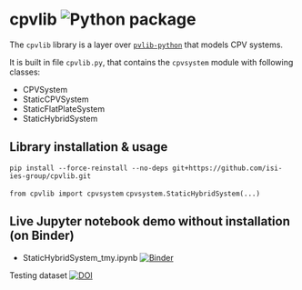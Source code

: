 # cpvlib ![Python package](https://github.com/isi-ies-group/cpvlib/workflows/Python%20package/badge.svg)
The `cpvlib` library is a layer over [`pvlib-python`](https://github.com/pvlib/pvlib-python) that models CPV systems.

It is built in file `cpvlib.py`, that contains the `cpvsystem` module with following classes:

* CPVSystem
* StaticCPVSystem
* StaticFlatPlateSystem
* StaticHybridSystem

## Library installation & usage
`pip install --force-reinstall --no-deps git+https://github.com/isi-ies-group/cpvlib.git`

`from cpvlib import cpvsystem`
`cpvsystem.StaticHybridSystem(...)`

## Live Jupyter notebook demo without installation (on Binder)
* StaticHybridSystem_tmy.ipynb [![Binder](https://mybinder.org/badge_logo.svg)](https://mybinder.org/v2/gh/isi-ies-group/cpvlib/master?filepath=docs/examples/StaticHybridSystem_tmy.ipynb)

Testing dataset [![DOI](https://zenodo.org/badge/DOI/10.5281/zenodo.3346823.svg)](https://doi.org/10.5281/zenodo.3346823)
